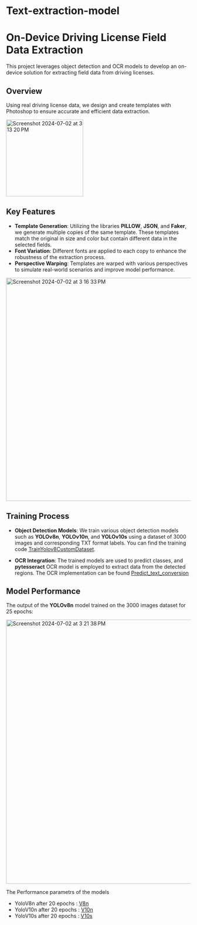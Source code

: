 # Text-extraction-model

# On-Device Driving License Field Data Extraction

This project leverages object detection and OCR models to develop an on-device solution for extracting field data from driving licenses.

## **Overview**

Using real driving license data, we design and create templates with Photoshop to ensure accurate and efficient data extraction.

<img width="210" alt="Screenshot 2024-07-02 at 3 13 20 PM" src="https://github.com/AnArshith/Text-extraction-model/assets/111214899/f6c49e51-5d4b-4549-9ac8-0490ffd80c16">

## **Key Features**

- **Template Generation**: Utilizing the libraries **PILLOW**, **JSON**, and **Faker**, we generate multiple copies of the same template. These templates match the original in size and color but contain different data in the selected fields.
- **Font Variation**: Different fonts are applied to each copy to enhance the robustness of the extraction process.
- **Perspective Warping**: Templates are warped with various perspectives to simulate real-world scenarios and improve model performance.


<img width="609" alt="Screenshot 2024-07-02 at 3 16 33 PM" src="https://github.com/AnArshith/Text-extraction-model/assets/111214899/ae7fcad3-9f1e-4959-a3f3-d04fe4b88517">


## **Training Process**

- **Object Detection Models**: We train various object detection models such as **YOLOv8n**, **YOLOv10n**, and **YOLOv10s** using a dataset of 3000 images and corresponding TXT format labels. You can find the training code [TrainYolov8CustomDataset](training/TrainYolov8CustomDataset.ipynb).

- **OCR Integration**: The trained models are used to predict classes, and **pytesseract** OCR model is employed to extract data from the detected regions. The OCR implementation can be found [Predict_text_conversion](Prediction&TextConversion/image_to_text.ipynb)

## **Model Performance**

The output of the **YOLOv8n** model trained on the 3000 images dataset for 25 epochs:

<img width="721" alt="Screenshot 2024-07-02 at 3 21 38 PM" src="https://github.com/AnArshith/Text-extraction-model/assets/111214899/36ebab38-38cc-49a3-96c7-6aef0c62bf4a">

The Performance parametrs of the models 
- YoloV8n after 20 epochs : [V8n](trainingresults/runs_v8n/detect/train2)
- YoloV10n after 20 epochs :  [V10n](trainingresults/runs_v10n/detect/train)
- YoloV10s after 20 epochs : [V10s](trainingresults/v10s_train2)
